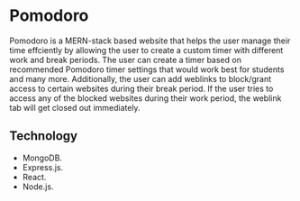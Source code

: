 # Pomodoro
Pomodoro is a MERN-stack based website that helps the user manage their time effciently by allowing the user to create a custom timer with different work and break periods. The user can create a timer based on recommended Pomodoro timer settings that would work best for students and many more. Additionally, the user can add weblinks to block/grant access to certain websites during their break period. If the user tries to access any of the blocked websites during their work period, the weblink tab will get closed out immediately. 

## Technology
- MongoDB.
- Express.js.
- React.
- Node.js.
